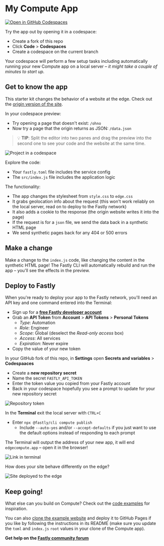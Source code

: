 # My Compute App

[![Open in GitHub Codespaces](https://github.com/codespaces/badge.svg)](https://codespaces.new/SueSmith/my-compute-app)

Try the app out by opening it in a codespace: 

* Create a fork of this repo
* Click **Code** > **Codespaces**
* Create a codespace on the current branch

Your codespace will perform a few setup tasks including automatically running your new Compute app on a local server – _it might take a couple of minutes to start up._

## Get to know the app

This starter kit changes the behavior of a website at the edge. Check out the <a href="https://suesmith.github.io/" target="_blank">origin version of the site</a>.

In your codespace preview:

* Try opening a page that doesn't exist: `/ohno`
* Now try a page that the origin returns as JSON: `/data.json`

> 💡 **TIP**: Split the editor into two panes and drag the preview into the second one to see your code and the website at the same time.

![Project in a codespace](https://github.com/user-attachments/assets/e117a513-bce6-44d4-aeb1-285e79d3ef92)

Explore the code:

* Your `fastly.toml` file includes the service config
* The `src/index.js` file includes the application logic

The functionality:

* The app changes the stylesheet from `style.css` to `edge.css`
* It grabs geolocation info about the request (this won't work reliably on the local server, read on to deploy to the Fastly network)
* It also adds a cookie to the response (the origin website writes it into the page)
* If the request is for a `json` file, we send the data back in a synthetic HTML page
* We send synthetic pages back for any 404 or 500 errors

## Make a change

Make a change to the `index.js` code, like changing the content in the synthetic HTML page! The Fastly CLI will automatically rebuild and run the app – you'll see the effects in the preview.

## Deploy to Fastly

When you're ready to deploy your app to the Fastly network, you'll need an API key and one command entered into the Terminal:

* Sign up for a <strong><a href="https://www.fastly.com/signup/" target="_blank">free Fastly developer account</a></strong>
* Grab an **API Token** from **Account** > **API Tokens** > **Personal Tokens**
  * _Type_: Automation
  * _Role_: Engineer
  * _Scope_: Global (deselect the _Read-only access_ box)
  * _Access_: All services
  * _Expiration_: Never expire
* Copy the value of your new token

In your GitHub fork of this repo, in **Settings** open **Secrets and variables** > **Codespaaces**

* Create a **new repository secret**
* Name the secret `FASTLY_API_TOKEN`
* Enter the token value you copied from your Fastly account
* Back in your codespace hopefully you see a prompt to update for your new repository secret

![Repository token](https://github.com/user-attachments/assets/fdb07f12-2b2c-4b98-9450-45e5ab02c412)

In the **Terminal** exit the local server with `CTRL+C`

* Enter `npx @fastly/cli compute publish`
  * Include `--auto-yes` and/or `--accept-defaults` if you just want to use the default options instead of responding to each prompt

The Terminal will output the address of your new app, it will end `edgecompute.app` – open it in the browser!

![Link in terminal](https://github.com/user-attachments/assets/d6ecde78-26d7-449b-bfa0-e3166a0ae9d7)

How does your site behave differently on the edge?

![Site deployed to the edge](https://github.com/user-attachments/assets/6ab9fe0b-1538-4cff-8a85-985018e8e97d)

## Keep going!

What else can you build on Compute? Check out the [code examples](https://www.fastly.com/documentation/solutions/examples/) for inspiration.

You can also [clone the example website](https://github.com/suesmith/suesmith.github.io) and deploy it to GitHub Pages if you like by following the instructions in its README (make sure you update the `toml` and `index.js` `root` values in your clone of the Compute app).

**Get help on the [Fastly community forum](https://community.fastly.com)**
